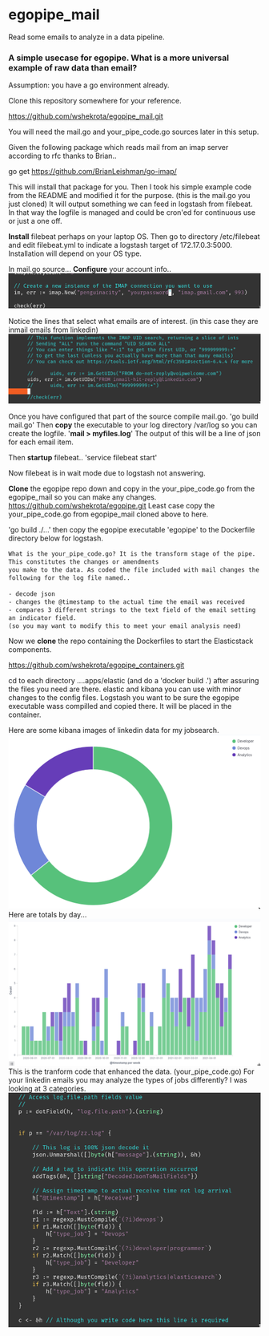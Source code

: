# egopipe_mail
Read some emails to analyze in a data pipeline.

### A simple usecase for egopipe. What is a more universal example of raw data than email?

Assumption: you have a go environment already.

Clone this repository somewhere for your reference. 

https://github.com/wshekrota/egopipe_mail.git

You will need the mail.go and your_pipe_code.go
sources later in this setup.

Given the following package which reads mail from an imap server according to rfc thanks to Brian..

go get https://github.com/BrianLeishman/go-imap/

This will install that package for you. Then I took his simple example code from the README and 
modified it for the purpose. (this is the mail.go you just cloned) It will output something we can feed in logstash from filebeat.
In that way the logfile is managed and could be cron'ed for continuous use or just a one off.

**Install** filebeat perhaps on your laptop OS. Then go to directory /etc/filebeat and edit filebeat.yml
to indicate a logstash target of 172.17.0.3:5000. Installation will depend on your OS type.

In mail.go source...
**Configure** your account info..
![imap account configuration](/images/account.png)

Notice the lines that select what emails are of interest. (in this case they are inmail emails from linkedin)
![selection part of mail executable](/images/mailselect.png)

Once you have configured that part of the source compile mail.go.
'go build mail.go' 
Then **copy** the executable to your log directory /var/log so you can create the logfile.
'**mail > myfiles.log**'
The output of this will be a line of json for each email item.

Then **startup** filebeat..
'service filebeat start'

Now filebeat is in wait mode due to logstash not answering.

**Clone** the egopipe repo down and copy in the your_pipe_code.go from the egopipe_mail so you can make any changes.
https://github.com/wshekrota/egopipe.git
Least case copy the your_pipe_code.go from egopipe_mail cloned above to here.

'go build ./...' then copy the egopipe executable 'egopipe' to the Dockerfile directory below for logstash.

```
What is the your_pipe_code.go? It is the transform stage of the pipe. This constitutes the changes or amendments 
you make to the data. As coded the file included with mail changes the following for the log file named..

- decode json
- changes the @timestamp to the actual time the email was received
- compares 3 different strings to the text field of the email setting an indicator field. 
(so you may want to modify this to meet your email analysis need)
```

Now we **clone** the repo containing the Dockerfiles to start the Elasticstack components. 

https://github.com/wshekrota/egopipe_containers.git

cd to each directory ....apps/elastic (and do a 'docker build .') after assuring the files you need are there. elastic and kibana you can use with minor changes to the config files. Logstash you want to be sure the egopipe executable wass compilled and copied there. It will be placed in the container.

Here are some kibana images of linkedin data for my jobsearch.
![donut all data](/images/li.png)
Here are totals by day...
![daily counts](/images/dailymix.png)
This is the tranform code that enhanced the data. (your_pipe_code.go)
For your linkedin emails you may analyze the types of jobs differently? I was looking at 3 categories.
![transform code](/images/mailtran.png)
